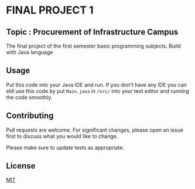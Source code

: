 # FINAL PROJECT 1

## Topic : Procurement of Infrastructure Campus

The final project of the first semester basic programming subjects. Build with Java language 

## Usage

Put this code into your Java IDE and run. If you don't have any IDE you can still use this code by put `Main.java` in `/src/` into your text editor and running the code smoothly.

## Contributing

Pull requests are welcome. For significant changes, please open an issue first
to discuss what you would like to change.

Please make sure to update tests as appropriate.

## License

[MIT](https://choosealicense.com/licenses/mit/)
